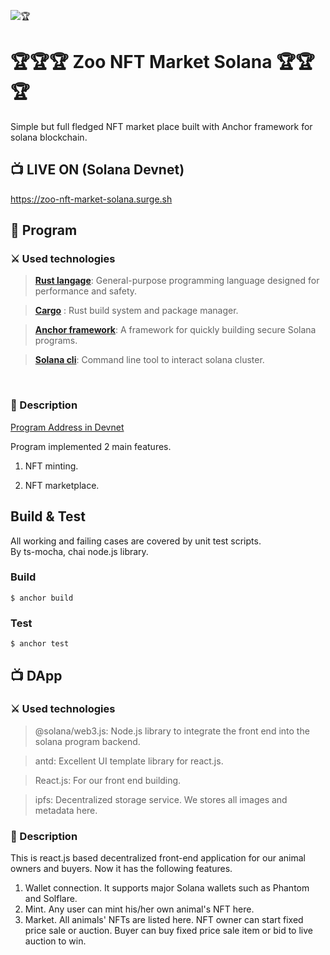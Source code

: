 ![🏆](https://github.com/dany-armstrong/zoo-nft-market-solana/blob/main/screenshot.jpg?raw=true)

# 🏆🏆🏆 Zoo NFT Market Solana 🏆🏆🏆

Simple but full fledged NFT market place built with Anchor framework for solana blockchain.

## 📺 LIVE ON (Solana Devnet)

https://zoo-nft-market-solana.surge.sh

## 📜 Program

### ⚔️ Used technologies

> [<b>Rust langage</b>](<https://en.wikipedia.org/wiki/Rust_(programming_language)>): General-purpose programming language designed for performance and safety.

> [<b>Cargo</b>](https://doc.rust-lang.org/book/ch01-03-hello-cargo.html) : Rust build system and package manager.

> [<b>Anchor framework</b>](https://book.anchor-lang.com/introduction/what_is_anchor.html): A framework for quickly building secure Solana programs.

> [<b>Solana cli</b>](https://docs.solana.com/cli): Command line tool to interact solana cluster.

<br/>

### 📝 Description

[Program Address in Devnet](https://explorer.solana.com/address/nXWqyd8v3SxxqiHJCYQ2xKamkrGaDkBJqnwUU4DcDDs?cluster=devnet)

Program implemented 2 main features.

1. NFT minting.

2. NFT marketplace.

## Build & Test

All working and failing cases are covered by unit test scripts.<br/>
By ts-mocha, chai node.js library.

### Build

```
$ anchor build
```

### Test

```
$ anchor test
```

## 📺 DApp

### ⚔️ Used technologies

> @solana/web3.js: Node.js library to integrate the front end into the solana program backend.

> antd: Excellent UI template library for react.js.

> React.js: For our front end building.

> ipfs: Decentralized storage service. We stores all images and metadata here.

### 📝 Description

This is react.js based decentralized front-end application for our animal owners and buyers.
Now it has the following features.

1. Wallet connection.
   It supports major Solana wallets such as Phantom and Solflare.
2. Mint.
   Any user can mint his/her own animal's NFT here.
3. Market.
   All animals' NFTs are listed here.
   NFT owner can start fixed price sale or auction.
   Buyer can buy fixed price sale item or bid to live auction to win.
